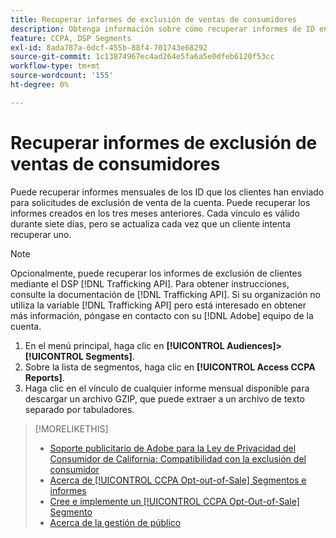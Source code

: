 ```yaml
---
title: Recuperar informes de exclusión de ventas de consumidores
description: Obtenga información sobre cómo recuperar informes de ID enviados para solicitudes de exclusión de venta.
feature: CCPA, DSP Segments
exl-id: 8ada787a-6dcf-455b-88f4-701743e68292
source-git-commit: 1c13874967ec4ad264e5fa6a5e0dfeb6120f53cc
workflow-type: tm+mt
source-wordcount: '155'
ht-degree: 0%

---
```


# Recuperar informes de exclusión de ventas de consumidores

Puede recuperar informes mensuales de los ID que los clientes han enviado para solicitudes de exclusión de venta de la cuenta. Puede recuperar los informes creados en los tres meses anteriores. Cada vínculo es válido durante siete días, pero se actualiza cada vez que un cliente intenta recuperar uno.

>[!NOTE]
>
>Opcionalmente, puede recuperar los informes de exclusión de clientes mediante el DSP [!DNL Trafficking API]. Para obtener instrucciones, consulte la documentación de [!DNL Trafficking API]. Si su organización no utiliza la variable [!DNL Trafficking API] pero está interesado en obtener más información, póngase en contacto con su [!DNL Adobe] equipo de la cuenta.

1. En el menú principal, haga clic en **[!UICONTROL Audiences]>[!UICONTROL Segments]**.
1. Sobre la lista de segmentos, haga clic en **[!UICONTROL Access CCPA Reports]**.
1. Haga clic en el vínculo de cualquier informe mensual disponible para descargar un archivo GZIP, que puede extraer a un archivo de texto separado por tabuladores.

>[!MORELIKETHIS]
>
>* [Soporte publicitario de Adobe para la Ley de Privacidad del Consumidor de California: Compatibilidad con la exclusión del consumidor](/help/privacy/ccpa-opt-out-of-sale.md)
>* [Acerca de [!UICONTROL CCPA Opt-out-of-Sale] Segmentos e informes](ccpa-opt-out-about.md)
>* [Cree e implemente un [!UICONTROL CCPA Opt-Out-of-Sale] Segmento](ccpa-opt-out-segment-create.md)
>* [Acerca de la gestión de público](audience-about.md)


